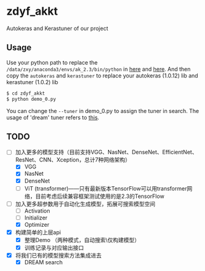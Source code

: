 # zdyf_akkt
Autokeras and Kerastuner of our project


## Usage

Use your python path to replace the `/data/zxy/anaconda3/envs/ak_2.3/bin/python` in [here](./Autokeras/engine/tuner.py) and [here](./utils/load_test_utils.py).
And then copy the `autokeras` and  `kerastuner` to replace your autokeras (1.0.12) lib and kerastuner (1.0.2) lib

```bash
$ cd zdyf_akkt
$ python demo_0.py
```

You can change the `--tuner` in demo_0.py to assign the tuner in search. The usage of 'dream' tuner refers to [this](https://github.com/shiningrain/DREAM).


## TODO
- [ ] 加入更多的模型支持（目前支持VGG、NasNet、DenseNet、EfficientNet、ResNet、CNN、Xception，总计7种网络架构）
  - [x]  VGG
  - [x]  NasNet
  - [x]  DenseNet
  - [ ]  ViT (transformer)——只有最新版本TensorFlow可以用transformer网络，目前考虑后续兼容框架测试使用的是2.3的TensorFlow
- [ ] 加入更多超参数用于自动化生成模型，拓展可搜索模型空间
  - [ ] Activation
  - [ ] Initializer
  - [x] Optimizer
- [x] 构建简单的上层api
  - [x] 整理Demo （两种模式，自动搜索\仅构建模型）
  - [x] 训练记录与对应输出接口
- [x] 将我们已有的模型搜索方法集成进去
  - [x] DREAM search
